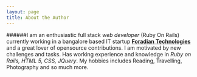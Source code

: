 ```yaml
---
layout: page
title: About the Author
---
```




######I am an enthusiastic full stack *web developer* (Ruby On Rails) currently working in a bangalore based IT startup **[Foradian Technologies](www.foradian.com)** and a great lover of opensource contributions. I am motivated by new challenges and tasks. Has working experience and knowledge in *Ruby on Rails, HTML 5, CSS, JQuery*. My hobbies includes Reading, Travelling, Photography and so much more.   

